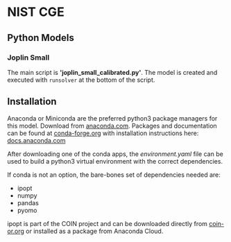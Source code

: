 # NIST CGE

## Python Models

### Joplin Small

The main script is **'joplin_small_calibrated.py'**. The model is created and executed with `runsolver` at the bottom of the script.

## Installation

Anaconda or Miniconda are the preferred python3 package managers for this model. Download from [anaconda.com](https://www.anaconda.com/distribution/). Packages and documentation can be found at [conda-forge.org](https://conda-forge.org/) with installation instructions here: [docs.anaconda.com](https://docs.anaconda.com/anaconda/navigator/install/)

After downloading one of the conda apps, the *environment.yaml* file can be used to build a python3 virtual environment with the correct dependencies.

If conda is not an option, the bare-bones set of dependencies needed are:

- ipopt
- numpy
- pandas
- pyomo

ipopt is part of the COIN project and can be downloaded directly from [coin-or.org](https://projects.coin-or.org/Ipopt) or installed as a package from Anaconda Cloud.
